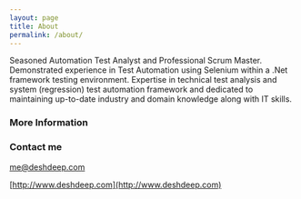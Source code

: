 ```yaml
---
layout: page
title: About
permalink: /about/
---
```


Seasoned Automation Test Analyst and Professional Scrum Master.
Demonstrated experience in Test Automation using Selenium within a .Net framework testing environment. Expertise in technical test analysis and system (regression) test automation framework and dedicated to maintaining up-to-date industry and domain knowledge along with IT skills.

### More Information

### Contact me

[me@deshdeep.com](mailto:me@deshdeep.com)

[http://www.deshdeep.com](http://www.deshdeep.com)
